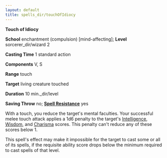 ```yaml
---
layout: default
title: spells_dir/touchOfIdiocy
---
```

 **Touch of Idiocy**

**School** enchantment (compulsion) [mind-affecting]; **Level** sorcerer_dir/wizard 2

**Casting Time** 1 standard action

**Components** V, S

**Range** touch

**Target** living creature touched

**Duration** 10 min._dir/level

**Saving Throw** no; **[Spell Resistance](../../glossary#_spell-resistance)** yes

With a touch, you reduce the target's mental faculties. Your successful melee touch attack applies a 1d6 penalty to the target's [Intelligence](../../gettingStarted#_intelligence), [Wisdom](../../gettingStarted#_wisdom), and [Charisma](../../gettingStarted#_charisma-new) scores. This penalty can't reduce any of these scores below 1.

This spell's effect may make it impossible for the target to cast some or all of its spells, if the requisite ability score drops below the minimum required to cast spells of that level.

